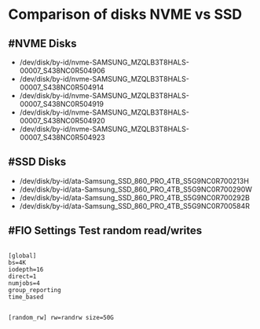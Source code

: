 <h1>Comparison of disks NVME vs SSD</h1>

<h2>#NVME Disks</h2>

- /dev/disk/by-id/nvme-SAMSUNG_MZQLB3T8HALS-00007_S438NC0R504906 
- /dev/disk/by-id/nvme-SAMSUNG_MZQLB3T8HALS-00007_S438NC0R504914 
- /dev/disk/by-id/nvme-SAMSUNG_MZQLB3T8HALS-00007_S438NC0R504919 
- /dev/disk/by-id/nvme-SAMSUNG_MZQLB3T8HALS-00007_S438NC0R504920 
- /dev/disk/by-id/nvme-SAMSUNG_MZQLB3T8HALS-00007_S438NC0R504923 


<h2>#SSD Disks</h2>

- /dev/disk/by-id/ata-Samsung_SSD_860_PRO_4TB_S5G9NC0R700213H
- /dev/disk/by-id/ata-Samsung_SSD_860_PRO_4TB_S5G9NC0R700290W
- /dev/disk/by-id/ata-Samsung_SSD_860_PRO_4TB_S5G9NC0R700292B
- /dev/disk/by-id/ata-Samsung_SSD_860_PRO_4TB_S5G9NC0R700584R


<h2>#FIO Settings Test random read/writes</h2>

<code>
[global]
bs=4K
iodepth=16
direct=1
numjobs=4
group_reporting
time_based

[random_rw]
rw=randrw
size=50G
</code>
